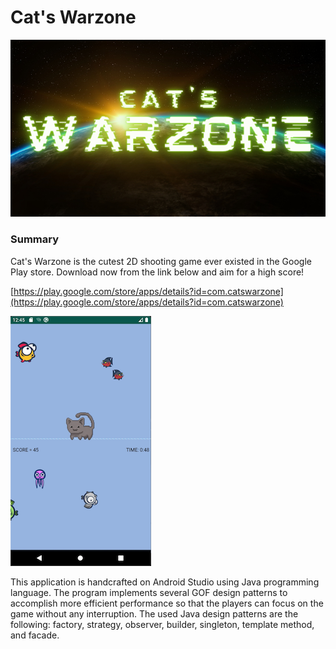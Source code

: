 # Cat's Warzone

![Cat's%20Warzone%2000b3d865af8a46f99341f06c52be3a33/catzwarzone.png](Cat's%20Warzone%2000b3d865af8a46f99341f06c52be3a33/catzwarzone.png)

### Summary

Cat's Warzone is the cutest 2D shooting game ever existed in the Google Play store. Download now from the link below and aim for a high score!

[https://play.google.com/store/apps/details?id=com.catswarzone](https://play.google.com/store/apps/details?id=com.catswarzone)

![Cat's%20Warzone%2000b3d865af8a46f99341f06c52be3a33/Screen_Shot_2020-10-27_at_12.46.22.png =225x400](Cat's%20Warzone%2000b3d865af8a46f99341f06c52be3a33/Screen_Shot_2020-10-27_at_12.46.22.png)

This application is handcrafted on Android Studio using Java programming language. The program implements several GOF design patterns to accomplish more efficient performance so that the players can focus on the game without any interruption. The used Java design patterns are the following: factory, strategy, observer, builder, singleton, template method, and facade.